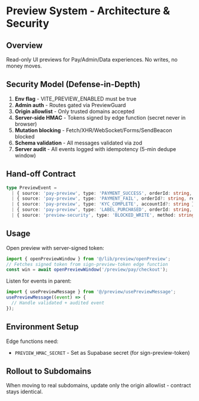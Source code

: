 # Preview System - Architecture & Security

## Overview
Read-only UI previews for Pay/Admin/Data experiences. No writes, no money moves.

## Security Model (Defense-in-Depth)
1. **Env flag** - VITE_PREVIEW_ENABLED must be true
2. **Admin auth** - Routes gated via PreviewGuard
3. **Origin allowlist** - Only trusted domains accepted
4. **Server-side HMAC** - Tokens signed by edge function (secret never in browser)
5. **Mutation blocking** - Fetch/XHR/WebSocket/Forms/SendBeacon blocked
6. **Schema validation** - All messages validated via zod
7. **Server audit** - All events logged with idempotency (5-min dedupe window)

## Hand-off Contract

```typescript
type PreviewEvent =
  | { source: 'pay-preview', type: 'PAYMENT_SUCCESS', orderId: string, intentId?: string }
  | { source: 'pay-preview', type: 'PAYMENT_FAIL', orderId?: string, reason?: string }
  | { source: 'pay-preview', type: 'KYC_COMPLETE', accountId?: string }
  | { source: 'pay-preview', type: 'LABEL_PURCHASED', orderId: string, carrier?: string, tracking?: string }
  | { source: 'preview-security', type: 'BLOCKED_WRITE', method: string, url?: string }
```

## Usage

Open preview with server-signed token:
```typescript
import { openPreviewWindow } from '@/lib/preview/openPreview';
// Fetches signed token from sign-preview-token edge function
const win = await openPreviewWindow('/preview/pay/checkout');
```

Listen for events in parent:
```typescript
import { usePreviewMessage } from '@/preview/usePreviewMessage';
usePreviewMessage((event) => {
  // Handle validated + audited event
});
```

## Environment Setup

Edge functions need:
- `PREVIEW_HMAC_SECRET` - Set as Supabase secret (for sign-preview-token)

## Rollout to Subdomains
When moving to real subdomains, update only the origin allowlist - contract stays identical.
